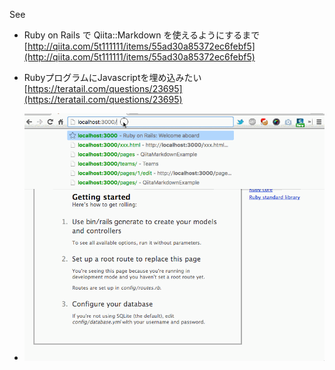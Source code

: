 See
- Ruby on Rails で Qiita::Markdown を使えるようにするまで [http://qiita.com/5t111111/items/55ad30a85372ec6febf5](http://qiita.com/5t111111/items/55ad30a85372ec6febf5)

- RubyプログラムにJavascriptを埋め込みたい [https://teratail.com/questions/23695](https://teratail.com/questions/23695)

- ![アニメーションgif](pages.gif)
